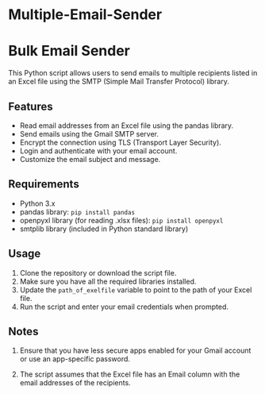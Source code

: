 # Multiple-Email-Sender
# Bulk Email Sender

This Python script allows users to send emails to multiple recipients listed in an Excel file using the SMTP (Simple Mail Transfer Protocol) library.

## Features
- Read email addresses from an Excel file using the pandas library.
- Send emails using the Gmail SMTP server.
- Encrypt the connection using TLS (Transport Layer Security).
- Login and authenticate with your email account.
- Customize the email subject and message.

## Requirements
- Python 3.x
- pandas library: `pip install pandas`
- openpyxl library (for reading .xlsx files): `pip install openpyxl`
- smtplib library (included in Python standard library)

## Usage

1. Clone the repository or download the script file.
2. Make sure you have all the required libraries installed.
3. Update the `path_of_exelfile` variable to point to the path of your Excel file.
4. Run the script and enter your email credentials when prompted.


## Notes
1. Ensure that you have less secure apps enabled for your Gmail account or use an app-specific password.

2. The script assumes that the Excel file has an Email column with the email addresses of the recipients.
